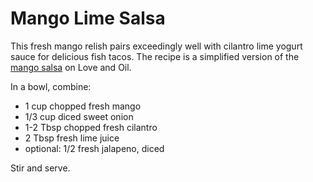 Mango Lime Salsa
======================

This fresh mango relish pairs exceedingly well with cilantro lime yogurt sauce for delicious fish tacos. The recipe is a simplified version of the [mango salsa](http://www.loveandoliveoil.com/2008/04/fish-tacos-with-mango-salsa.html) on Love and Oil.

In a bowl, combine:
* 1 cup chopped fresh mango
* 1/3 cup diced sweet onion
* 1-2 Tbsp chopped fresh cilantro
* 2 Tbsp fresh lime juice
* optional: 1/2 fresh jalapeno, diced

Stir and serve.
